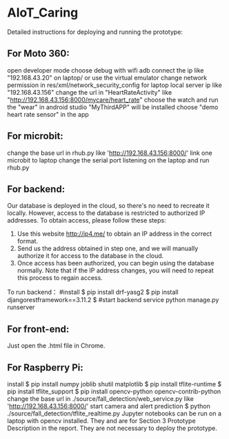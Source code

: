 # AIoT_Caring
Detailed instructions for deploying and running the prototype: 

## For Moto 360:
open developer mode
choose debug with wifi
adb connect the ip like "192.168.43.20" on laptop/ or use the virtual emulator
change network permission in res/xml/network_security_config for laptop local server ip like "192.168.43.156"
change the url in "HeartRateActivity" like "http://192.168.43.156:8000/mycare/heart_rate"
choose the watch and run the "wear" in android studio
"MyThirdAPP" will be installed 
choose "demo heart rate sensor" in the app

## For microbit:
change the base url in rhub.py like 'http://192.168.43.156:8000/'
link one microbit to laptop
change the serial port listening on the laptop
and run rhub.py

## For backend:
Our database is deployed in the cloud, so there's no need to recreate it locally. However, access to the database is restricted to authorized IP addresses. To obtain access, please follow these steps:
1. Use this website http://ip4.me/ to obtain an IP address in the correct format.
2. Send us the address obtained in step one, and we will manually authorize it for access to the database in the cloud.
3. Once access has been authorized, you can begin using the database normally. Note that if the IP address changes, you will need to repeat this process to regain access.

To run backend：
#install
$ pip install drf-yasg2
$ pip install djangorestframework==3.11.2
$ #start backend service
python manage.py runserver

## For front-end:
Just open the .html file in Chrome.

## For Raspberry Pi:
 install
$ pip install numpy joblib shutil matplotlib
$ pip install tflite-runtime
$ pip install tflite_support 
$ pip install opencv-python opencv-contrib-python
 change the base url in ./source/fall_detection/web_service.py like 'http://192.168.43.156:8000/'
 start camera and alert prediction
$ python ./source/fall_detection/tflite_realtime.py
 Jupyter notebooks can be run on a laptop with opencv installed.
 They and are for Section 3 Prototype Description in the report. 
 They are not necessary to deploy the prototype. 
